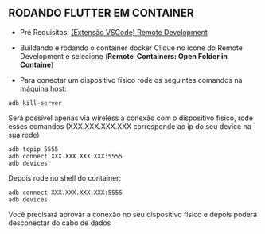 ## RODANDO FLUTTER EM CONTAINER

- Pré Requisitos:
[(Extensão VSCode) Remote Development](https://marketplace.visualstudio.com/items?itemName=ms-vscode-remote.vscode-remote-extensionpack)

- Buildando e rodando o container docker
  Clique no icone do Remote Development e selecione (**Remote-Containers: Open Folder in Containe**)


- Para conectar um dispositivo físico rode os seguintes comandos na máquina host:
```shell
adb kill-server
```
Será possível apenas via wireless a conexão com o dispositivo físico, rode esses comandos (XXX.XXX.XXX.XXX corresponde ao ip do seu device na sua rede)
```shell
adb tcpip 5555
adb connect XXX.XXX.XXX.XXX:5555
adb devices
```
Depois rode no shell do container:
```shell
adb connect XXX.XXX.XXX.XXX:5555
adb devices
```
Você precisará aprovar a conexão no seu dispositivo físico e depois poderá desconectar do cabo de dados